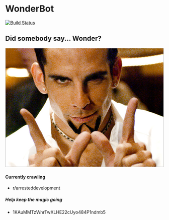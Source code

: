 # __WonderBot__

[![Build Status](https://travis-ci.org/jmwerner/__WonderBot__.svg?branch=master)](https://travis-ci.org/jmwerner/__WonderBot__)

## Did somebody say... Wonder?
![](img/wonder.jpg)

#### Currently crawling
* r/arresteddevelopment

##### Help keep the magic going
* 1KAuMMTzWnrTwXLHE22cUyo484P1ndmb5
